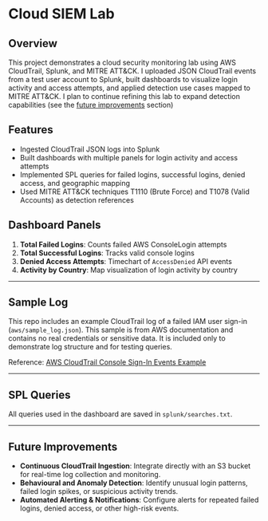 # Cloud SIEM Lab

## Overview
This project demonstrates a cloud security monitoring lab using AWS CloudTrail, Splunk, and MITRE ATT&CK. I uploaded JSON CloudTrail events from a test user account to Splunk, built dashboards to visualize login activity and access attempts, and applied detection use cases mapped to MITRE ATT&CK. I plan to continue refining this lab to expand detection capabilities (see the [future improvements](#future-improvements) section)

## Features
- Ingested CloudTrail JSON logs into Splunk  
- Built dashboards with multiple panels for login activity and access attempts  
- Implemented SPL queries for failed logins, successful logins, denied access, and geographic mapping  
- Used MITRE ATT&CK techniques T1110 (Brute Force) and T1078 (Valid Accounts) as detection references  

## Dashboard Panels
1. **Total Failed Logins**: Counts failed AWS ConsoleLogin attempts  
2. **Total Successful Logins**: Tracks valid console logins  
3.  **Denied Access Attempts**: Timechart of `AccessDenied` API events  
4. **Activity by Country**: Map visualization of login activity by country  

---

## Sample Log
This repo includes an example CloudTrail log of a failed IAM user sign-in (`aws/sample_log.json`). This sample is from AWS documentation and contains no real credentials or sensitive data. It is included only to demonstrate log structure and for testing queries.

Reference: [AWS CloudTrail Console Sign-In Events Example](https://docs.aws.amazon.com/awscloudtrail/latest/userguide/cloudtrail-event-reference-aws-console-sign-in-events.html#cloudtrail-aws-console-sign-in-events-iam-user-failure)

---

## SPL Queries
All queries used in the dashboard are saved in `splunk/searches.txt`.  

---

## Future Improvements
- **Continuous CloudTrail Ingestion**: Integrate directly with an S3 bucket for real-time log collection and monitoring.  
- **Behavioural and Anomaly Detection**: Identify unusual login patterns, failed login spikes, or suspicious activity trends.  
- **Automated Alerting & Notifications**: Configure alerts for repeated failed logins, denied access, or other high-risk events.  

